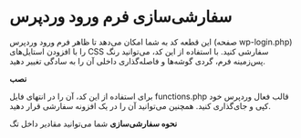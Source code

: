 # سفارشی‌سازی فرم ورود وردپرس

این قطعه کد به شما امکان می‌دهد تا ظاهر فرم ورود وردپرس (صفحه wp-login.php) را با افزودن استایل‌های CSS سفارشی کنید. با استفاده از این کد، می‌توانید رنگ پس‌زمینه فرم، گردی گوشه‌ها و فاصله‌گذاری داخلی آن را به سادگی تغییر دهید.

**نصب**

برای استفاده از این کد، آن را در انتهای فایل functions.php قالب فعال وردپرس خود کپی و جای‌گذاری کنید. همچنین می‌توانید آن را در یک افزونه سفارشی قرار دهید.

**نحوه سفارشی‌سازی**
شما می‌توانید مقادیر داخل تگ <style> را به دلخواه خود تغییر دهید:

**تغییر رنگ پس‌زمینه**: مقدار background-color را ویرایش کنید. برای مثال، می‌توانید از کدهای رنگ هگزادسیمال (مانند #f0f0f0) یا مقادیر rgba (مانند rgba(240, 240, 240, 0.8)) برای ایجاد شفافیت استفاده کنید.

**تغییر گردی گوشه‌ها**: مقدار border-radius را بر حسب پیکسل (px) تغییر دهید تا گوشه‌های فرم گردتر یا تیزتر شوند.

**تغییر فاصله داخلی**: با تغییر مقدار padding، می‌توانید فاصله محتوای فرم (فیلدهای نام کاربری و رمز عبور) از لبه‌های کادر آن را کم یا زیاد کنید.
